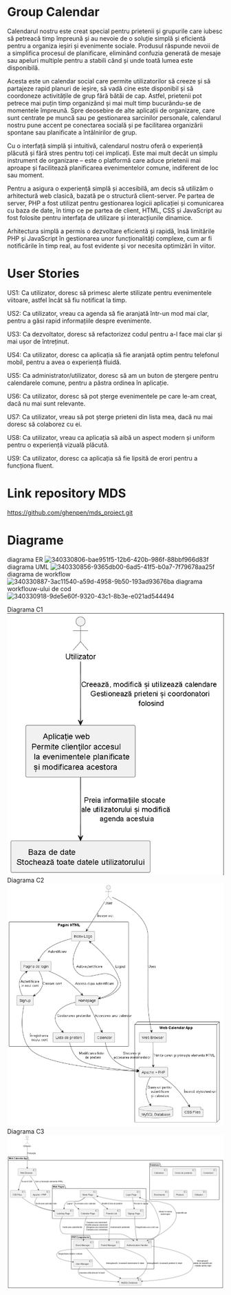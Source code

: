 # Group Calendar
Calendarul nostru este creat special pentru prietenii și grupurile care iubesc să petreacă timp împreună și au nevoie de o soluție simplă și eficientă pentru a organiza ieșiri și evenimente sociale. Produsul răspunde nevoii de a simplifica procesul de planificare, eliminând confuzia generată de mesaje sau apeluri multiple pentru a stabili când și unde toată lumea este disponibilă.

Acesta este un calendar social care permite utilizatorilor să creeze și să partajeze rapid planuri de ieșire, să vadă cine este disponibil și să coordoneze activitățile de grup fără bătăi de cap. Astfel, prietenii pot petrece mai puțin timp organizând și mai mult timp bucurându-se de momentele împreună. Spre deosebire de alte aplicații de organizare, care sunt centrate pe muncă sau pe gestionarea sarcinilor personale, calendarul nostru pune accent pe conectarea socială și pe facilitarea organizării spontane sau planificate a întâlnirilor de grup.

Cu o interfață simplă și intuitivă, calendarul nostru oferă o experiență plăcută și fără stres pentru toți cei implicați. Este mai mult decât un simplu instrument de organizare – este o platformă care aduce prietenii mai aproape și facilitează planificarea evenimentelor comune, indiferent de loc sau moment.

Pentru a asigura o experiență simplă și accesibilă, am decis să utilizăm o arhitectură web clasică, bazată pe o structură client-server. Pe partea de server, PHP a fost utilizat pentru gestionarea logicii aplicației și comunicarea cu baza de date, în timp ce pe partea de client, HTML, CSS și JavaScript au fost folosite pentru interfața de utilizare și interacțiunile dinamice.

Arhitectura simplă a permis o dezvoltare eficientă și rapidă, însă limitările PHP și JavaScript în gestionarea unor funcționalități complexe, cum ar fi notificările în timp real, au fost evidente și vor necesita optimizări în viitor.

# User Stories
US1: Ca utilizator, doresc să primesc alerte stilizate pentru evenimentele viitoare, astfel încât să fiu notificat la timp.

US2: Ca utilizator, vreau ca agenda să fie aranjată într-un mod mai clar, pentru a găsi rapid informațiile despre evenimente.

US3: Ca dezvoltator, doresc să refactorizez codul pentru a-l face mai clar și mai ușor de întreținut.

US4: Ca utilizator, doresc ca aplicația să fie aranjată optim pentru telefonul mobil, pentru a avea o experiență fluidă.

US5: Ca administrator/utilizator, doresc să am un buton de ștergere pentru calendarele comune, pentru a păstra ordinea în aplicație.

US6: Ca utilizator, doresc să pot șterge evenimentele pe care le-am creat, dacă nu mai sunt relevante.

US7: Ca utilizator, vreau să pot șterge prieteni din lista mea, dacă nu mai doresc să colaborez cu ei.

US8: Ca utilizator, vreau ca aplicația să aibă un aspect modern și uniform pentru o experiență vizuală plăcută.

US9: Ca utilizator, doresc ca aplicația să fie lipsită de erori pentru a funcționa fluent.

# Link repository MDS
https://github.com/ghenpen/mds_proiect.git
# Diagrame
diagrama ER
![340330806-bae951f5-12b6-420b-986f-88bbf966d83f](https://github.com/user-attachments/assets/06213e17-fe07-4999-a10e-8833a0034654)
diagrama UML
![340330856-9365db00-6ad5-41f5-b0a7-7f79678aa25f](https://github.com/user-attachments/assets/b744a506-b9a2-4214-98ef-b13e72ae5eb2)
diagrama de workflow
![340330887-3ac11540-a59d-4958-9b50-193ad93676ba](https://github.com/user-attachments/assets/d263aef6-c987-466d-841e-d36f573aee60)
diagrama workflouw-ului de cod
![340330918-9de5e60f-9320-43c1-8b3e-e021ad544494](https://github.com/user-attachments/assets/e7a037e9-f857-4480-aa06-de19ac4a3ee6)

Diagrama C1
![alt text](https://github.com/unibuc-cs/Ford-Falcon/blob/master/Diagrams/C1.bmp)
Diagrama C2
![alt text](https://github.com/unibuc-cs/Ford-Falcon/blob/master/Diagrams/C2.bmp)
Diagrama C3
![alt text](https://github.com/unibuc-cs/Ford-Falcon/blob/master/Diagrams/C3.bmp)



